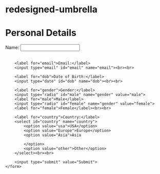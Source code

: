 # redesigned-umbrella

<!DOCTYPE html>
<html>
<head>
    <title>Personal Details</title>
</head>
<body>
    <h1>Personal Details</h1>
    <form>
        <label for="name">Name:</label>
        <input type="text" id="name" name="name"><br><br>

        <label for="email">Email:</label>
        <input type="email" id="email" name="email"><br><br>

        <label for="dob">Date of Birth:</label>
        <input type="date" id="dob" name="dob"><br><br>

        <label for="gender">Gender:</label>
        <input type="radio" id="male" name="gender" value="male">
        <label for="male">Male</label>
        <input type="radio" id="female" name="gender" value="female">
        <label for="female">Female</label><br><br>

        <label for="country">Country:</label>
        <select id="country" name="country">
            <option value="usa">USA</option>
            <option value="Europe">Europe</option>
            <option value="Asia">Asia
              
            </option>
            <option value="other">Other</option>
        </select><br><br>

        <input type="submit" value="Submit">
    </form>
</body>
</html>
